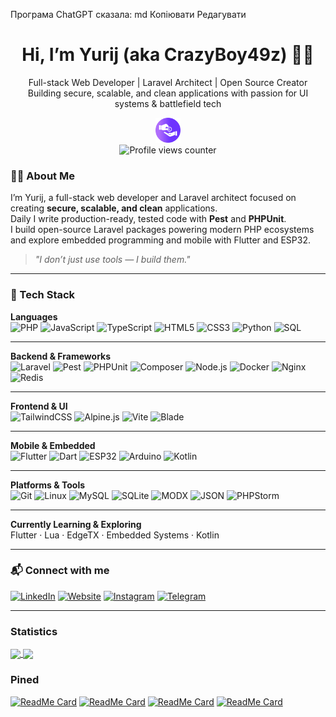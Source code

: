 Програма ChatGPT сказала:
md
Копіювати
Редагувати
<h1 align="center">Hi, I’m Yurij (aka CrazyBoy49z) 👨‍💻</h1>

<p align="center">
  Full-stack Web Developer | Laravel Architect | Open Source Creator<br>
  Building secure, scalable, and clean applications with passion for UI systems & battlefield tech
</p>

<p align="center">
  <a href="https://secure.wayforpay.com/donate/crazyboy49zGithub" target="_blank" rel="noopener noreferrer">
    <img src="https://raw.githubusercontent.com/CrazyBoy49z/CrazyBoy49z/master/donation.svg" height="40" alt="Donate button">
  </a>
  <br>
  <img src="https://komarev.com/ghpvc/?username=CrazyBoy49z" alt="Profile views counter" />
</p>

### 👨‍💻 About Me

I’m Yurij, a full-stack web developer and Laravel architect focused on creating **secure, scalable, and clean** applications.  
Daily I write production-ready, tested code with **Pest** and **PHPUnit**.  
I build open-source Laravel packages powering modern PHP ecosystems and explore embedded programming and mobile with Flutter and ESP32.

> _"I don’t just use tools — I build them."_

---

### 🧰 Tech Stack

**Languages**  
![PHP](https://img.shields.io/badge/PHP-777BB4?style=flat&logo=php&logoColor=white)  ![JavaScript](https://img.shields.io/badge/JavaScript-F7DF1E?style=flat&logo=javascript&logoColor=black)  ![TypeScript](https://img.shields.io/badge/TypeScript-3178C6?style=flat&logo=typescript&logoColor=white)  ![HTML5](https://img.shields.io/badge/HTML5-E34F26?style=flat&logo=html5&logoColor=white)  ![CSS3](https://img.shields.io/badge/CSS3-1572B6?style=flat&logo=css3&logoColor=white)  ![Python](https://img.shields.io/badge/Python-3776AB?style=flat&logo=python&logoColor=white)  ![SQL](https://img.shields.io/badge/SQL-4479A1?style=flat&logo=sqlite&logoColor=white)

---

**Backend & Frameworks**  
![Laravel](https://img.shields.io/badge/Laravel-FF2D20?style=flat&logo=laravel&logoColor=white)  ![Pest](https://img.shields.io/badge/Pest-000000?style=flat&logo=pest)  ![PHPUnit](https://img.shields.io/badge/PHPUnit-9B59B6?style=flat&logo=phpunit&logoColor=white)  ![Composer](https://img.shields.io/badge/Composer-919EAB?style=flat&logo=composer&logoColor=white)  ![Node.js](https://img.shields.io/badge/Node.js-339933?style=flat&logo=node.js&logoColor=white)  ![Docker](https://img.shields.io/badge/Docker-2496ED?style=flat&logo=docker&logoColor=white)  ![Nginx](https://img.shields.io/badge/Nginx-269539?style=flat&logo=nginx&logoColor=white)  ![Redis](https://img.shields.io/badge/Redis-DC382D?style=flat&logo=redis&logoColor=white)

---

**Frontend & UI**  
![TailwindCSS](https://img.shields.io/badge/TailwindCSS-06B6D4?style=flat&logo=tailwind-css&logoColor=white)  ![Alpine.js](https://img.shields.io/badge/Alpine.js-8BC0D0?style=flat&logo=alpinejs)  ![Vite](https://img.shields.io/badge/Vite-646CFF?style=flat&logo=vite&logoColor=white)  ![Blade](https://img.shields.io/badge/Blade-FF2D20?style=flat&logo=laravel&logoColor=white)

---

**Mobile & Embedded**  
![Flutter](https://img.shields.io/badge/Flutter-02569B?style=flat&logo=flutter&logoColor=white)  ![Dart](https://img.shields.io/badge/Dart-0175C2?style=flat&logo=dart&logoColor=white)  ![ESP32](https://img.shields.io/badge/ESP32-000000?style=flat&logo=espressif)  ![Arduino](https://img.shields.io/badge/Arduino-00979D?style=flat&logo=arduino&logoColor=white)  ![Kotlin](https://img.shields.io/badge/Kotlin-0095D5?style=flat&logo=kotlin&logoColor=white)

---

**Platforms & Tools**  
![Git](https://img.shields.io/badge/Git-F05032?style=flat&logo=git&logoColor=white)  ![Linux](https://img.shields.io/badge/Linux-FCC624?style=flat&logo=linux&logoColor=black)  ![MySQL](https://img.shields.io/badge/MySQL-4479A1?style=flat&logo=mysql&logoColor=white)  ![SQLite](https://img.shields.io/badge/SQLite-003B57?style=flat&logo=sqlite&logoColor=white)  ![MODX](https://img.shields.io/badge/MODX-009444?style=flat&logo=modx&logoColor=white)  ![JSON](https://img.shields.io/badge/JSON-000000?style=flat&logo=json)  ![PHPStorm](https://img.shields.io/badge/PHPStorm-000000?style=flat&logo=phpstorm&logoColor=white)

---

**Currently Learning & Exploring**  
Flutter · Lua · EdgeTX · Embedded Systems · Kotlin

---

### 📬 Connect with me

[![LinkedIn](https://img.shields.io/badge/LinkedIn-0e76a8?style=flat-square&logo=linkedin&logoColor=white)](https://linkedin.com/in/crazyboy49z)  [![Website](https://img.shields.io/badge/Website-3b5998?style=flat-square&logo=google-chrome&logoColor=white)](https://step2.dev/user/@crazyboy49z)  [![Instagram](https://img.shields.io/badge/Instagram-e4405f?style=flat-square&logo=instagram&logoColor=white)](https://instagram.com/crazyboy49z/)  [![Telegram](https://img.shields.io/badge/Telegram-0088cc?style=flat-square&logo=telegram&logoColor=white)](https://t.me/crazyboy49z)

---



### Statistics

<a href="https://github.com/CrazyBoy49z?tab=repositories">
  <img align="center" src="https://github-readme-stats.vercel.app/api?username=CrazyBoy49z&show_icons=true&theme=radical&count_private=true" width="400"/>
</a>


<a href="https://github.com/CrazyBoy49z?tab=repositories">
  <img align="center" src="https://github-readme-stats.vercel.app/api/wakatime?username=CrazyBoy49z&theme=radical&layout=compact"/>
</a>


### Pined

[![ReadMe Card](https://github-readme-stats.vercel.app/api/pin/?username=step2dev&repo=lazy-ui&theme=radical)](https://github.com/step2dev/lazy-ui)
[![ReadMe Card](https://github-readme-stats.vercel.app/api/pin/?username=step2dev&repo=lazy-setting&theme=radical)](https://github.com/step2dev/lazy-setting)
[![ReadMe Card](https://github-readme-stats.vercel.app/api/pin/?username=CrazyBoy49z&repo=iconTV&theme=radical)](https://github.com/CrazyBoy49z/iconTV)
[![ReadMe Card](https://github-readme-stats.vercel.app/api/pin/?username=CrazyBoy49z&repo=PhpStorm-Live-Templates-MODX&theme=radical)](https://github.com/CrazyBoy49z/PhpStorm-Live-Templates-MODX)
<!--
**CrazyBoy49z/CrazyBoy49z** is a ✨ _special_ ✨ repository because its `README.md` (this file) appears on your GitHub profile.

Here are some ideas to get you started:

- 🔭 I’m currently working on ...
- 🌱 I’m currently learning ...
- 👯 I’m looking to collaborate on ...
- 🤔 I’m looking for help with ...
- 💬 Ask me about ...
- 📫 How to reach me: ...
- 😄 Pronouns: ...
- ⚡ Fun fact: ...
-->
